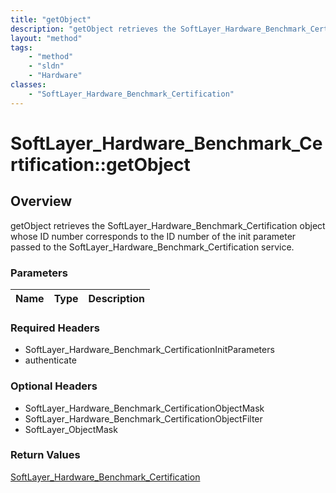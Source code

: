 ```yaml
---
title: "getObject"
description: "getObject retrieves the SoftLayer_Hardware_Benchmark_Certification object whose ID number corresponds to the ID number o... "
layout: "method"
tags:
    - "method"
    - "sldn"
    - "Hardware"
classes:
    - "SoftLayer_Hardware_Benchmark_Certification"
---
```

# SoftLayer_Hardware_Benchmark_Certification::getObject
## Overview 
getObject retrieves the SoftLayer_Hardware_Benchmark_Certification object whose ID number corresponds to the ID number of the init parameter passed to the SoftLayer_Hardware_Benchmark_Certification service. 

### Parameters 
|Name | Type | Description |
| --- | --- | --- |


### Required Headers
* SoftLayer_Hardware_Benchmark_CertificationInitParameters
* authenticate

### Optional Headers
* SoftLayer_Hardware_Benchmark_CertificationObjectMask
* SoftLayer_Hardware_Benchmark_CertificationObjectFilter
* SoftLayer_ObjectMask

### Return Values
<a href='/reference/datatypes/SoftLayer_Hardware_Benchmark_Certification'>SoftLayer_Hardware_Benchmark_Certification </a>
